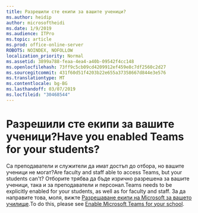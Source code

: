 ```yaml
---
title: Разрешили сте екипи за вашите ученици?
ms.author: heidip
author: microsoftheidi
ms.date: 1/9/2019
ms.audience: ITPro
ms.topic: article
ms.prod: office-online-server
ROBOTS: NOINDEX, NOFOLLOW
localization_priority: Normal
ms.assetid: 3899a788-feaa-4ea4-a40b-09542f4cc148
ms.openlocfilehash: 73ff9c5cb09cd4209912ef459e8c7df2560c2d27
ms.sourcegitcommit: 431f60d51f4203b22e655a37358667d844e3e576
ms.translationtype: MT
ms.contentlocale: bg-BG
ms.lasthandoff: 03/07/2019
ms.locfileid: "30468544"
---
```

# <a name="have-you-enabled-teams-for-your-students"></a><span data-ttu-id="bc079-102">Разрешили сте екипи за вашите ученици?</span><span class="sxs-lookup"><span data-stu-id="bc079-102">Have you enabled Teams for your students?</span></span>


<span data-ttu-id="bc079-103">Са преподаватели и служители да имат достъп до отбора, но вашите ученици не могат?</span><span class="sxs-lookup"><span data-stu-id="bc079-103">Are faculty and staff able to access Teams, but your students can't?</span></span> <span data-ttu-id="bc079-104">Отборите трябва да бъде изрично разрешена за вашите ученици, така и за преподаватели и персонал.</span><span class="sxs-lookup"><span data-stu-id="bc079-104">Teams needs to be explicitly enabled for your students, as well as for faculty and staff.</span></span> <span data-ttu-id="bc079-105">За да направите това, моля, вижте [Разрешаване екипи на Microsoft за вашето училище](https://docs.microsoft.com/education/get-started/enable-microsoft-teams).</span><span class="sxs-lookup"><span data-stu-id="bc079-105">To do this, please see [Enable Microsoft Teams for your school](https://docs.microsoft.com/education/get-started/enable-microsoft-teams).</span></span>
  

